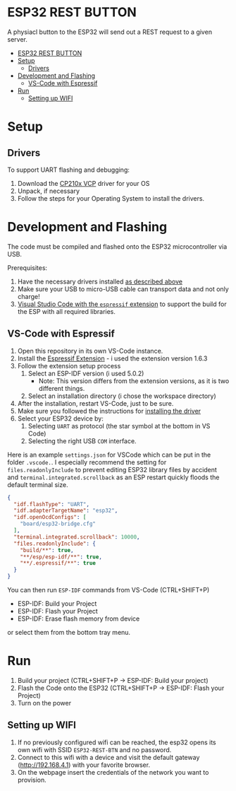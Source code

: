 # ESP32 REST BUTTON

A physiacl button to the ESP32 will send out a REST request to a given server.

- [ESP32 REST BUTTON](#esp32-rest-button)
- [Setup](#setup)
  - [Drivers](#drivers)
- [Development and Flashing](#development-and-flashing)
  - [VS-Code with Espressif](#vs-code-with-espressif)
- [Run](#run)
  - [Setting up WIFI](#setting-up-wifi)

# Setup

## Drivers

To support UART flashing and debugging:

1. Download the [CP210x VCP](https://www.silabs.com/developers/usb-to-uart-bridge-vcp-drivers?tab=downloads) driver for your OS
2. Unpack, if necessary
3. Follow the steps for your Operating System to install the drivers.

# Development and Flashing

The code must be compiled and flashed onto the ESP32 microcontroller via USB.

Prerequisites:

1. Have the necessary drivers installed [as described above](#drivers)
2. Make sure your USB to micro-USB cable can transport data and not only charge!
3. [Visual Studio Code with the `espressif` extension](#vs-code-with-espressif) to support the build for the ESP with all required libraries.

## VS-Code with Espressif

1. Open this repository in its own VS-Code instance.
2. Install the [Espressif Extension](https://marketplace.visualstudio.com/items?itemName=espressif.esp-idf-extension) - i used the extension version 1.6.3
3. Follow the extension setup process
   1. Select an ESP-IDF version (i used 5.0.2) 
      * Note: This version differs from the extension versions, as it is two different things.
   2. Select an installation directory (i chose the workspace directory)
4. After the installation, restart VS-Code, just to be sure.
5. Make sure you followed the instructions for [installing the driver](#setup)
6. Select your ESP32 device by:
   1. Selecting `UART` as protocol (the star symbol at the bottom in VS Code)
   2. Selecting the right USB `COM` interface.

Here is an example `settings.json` for VSCode which can be put in the folder `.vscode.`.
I especially recommend the setting for `files.readonlyInclude` to prevent editing ESP32 library files by accident and `terminal.integrated.scrollback` as an ESP restart quickly floods the default terminal size.

```json
{
  "idf.flashType": "UART",
  "idf.adapterTargetName": "esp32",
  "idf.openOcdConfigs": [
    "board/esp32-bridge.cfg"
  ],
  "terminal.integrated.scrollback": 10000,
  "files.readonlyInclude": {
    "build/**": true,
    "**/esp/esp-idf/**": true,
    "**/.espressif/**": true
  }
}
```

You can then run `ESP-IDF` commands from VS-Code (CTRL+SHIFT+P)

* ESP-IDF: Build your Project
* ESP-IDF: Flash your Project
* ESP-IDF: Erase flash memory from device

or select them from the bottom tray menu.

# Run

1. Build your project (CTRL+SHIFT+P -> ESP-IDF: Build your project)
2. Flash the Code onto the ESP32 (CTRL+SHIFT+P -> ESP-IDF: Flash your Project)
3. Turn on the power

## Setting up WIFI

1. If no previously configured wifi can be reached, the esp32 opens its own wifi with SSID `ESP32-REST-BTN` and no password.
2. Connect to this wifi with a device and visit the default gateway (http://192.168.4.1) with your favorite browser. 
3. On the webpage insert the credentials of the network you want to provision.
